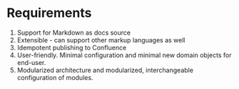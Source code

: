 
# Requirements

1. Support for Markdown as docs source
2. Extensible - can support other markup languages as well
3. Idempotent publishing to Confluence
4. User-friendly. Minimal configuration and minimal new domain objects for end-user.
5. Modularized architecture and modularized, interchangeable configuration of modules.

